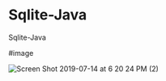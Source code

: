 # Sqlite-Java
Sqlite-Java

#image

![Screen Shot 2019-07-14 at 6 20 24 PM (2)](https://user-images.githubusercontent.com/33853565/61190057-1de50700-a664-11e9-8270-bf3e594e8145.png)
